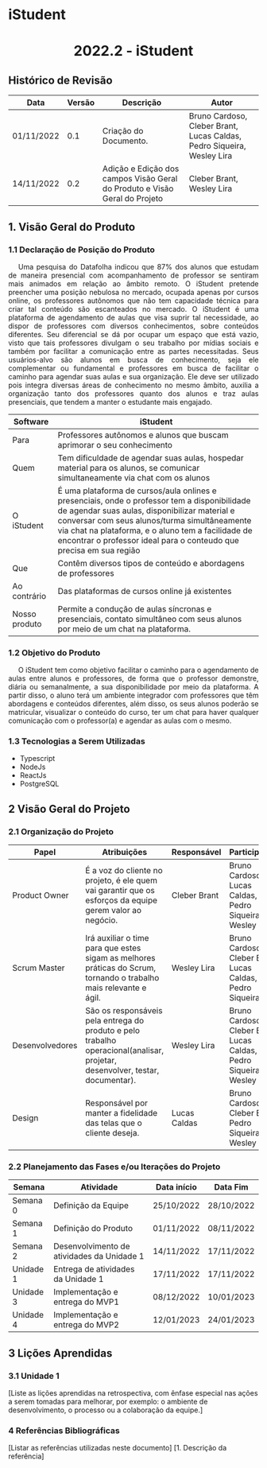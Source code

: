 # iStudent

<div align="center">
    <h1> 2022.2 - iStudent </h1>
</div>

## Histórico de Revisão

| Data       | Versão | Descrição            | Autor                                                                  |
| ---------- | ------ | -------------------- | ---------------------------------------------------------------------- |
| 01/11/2022 |  0.1   | Criação do Documento. | Bruno Cardoso, Cleber Brant, Lucas Caldas, Pedro Siqueira, Wesley Lira |
| 14/11/2022 |  0.2   | Adição e Edição dos campos Visão Geral do Produto e Visão Geral do Projeto |Cleber Brant, Wesley Lira|

## 1. Visão Geral do Produto

### 1.1 Declaração de Posição do Produto

<p style="text-indent: 20px; text-align: justify">
    Uma pesquisa do Datafolha indicou que 87% dos alunos que estudam de maneira presencial com acompanhamento de professor se sentiram mais animados em relação ao âmbito remoto. O iStudent pretende preencher uma posição nebulosa no mercado, ocupada apenas por cursos online, os professores autônomos que não tem capacidade técnica para criar tal conteúdo são escanteados no mercado. O iStudent é uma plataforma de agendamento de aulas que visa suprir tal necessidade, ao dispor de professores com diversos conhecimentos, sobre conteúdos diferentes. Seu diferencial se dá por ocupar um espaço que está vazio, visto que tais professores divulgam o seu trabalho por mídias sociais e também por facilitar a comunicação entre as partes necessitadas. Seus usuários-alvo são alunos em busca de conhecimento, seja ele complementar ou fundamental e professores em busca de facilitar o caminho para agendar suas aulas e sua organização. Ele deve ser utilizado pois integra diversas áreas de conhecimento no mesmo âmbito, auxilia a organização tanto dos professores quanto dos alunos e traz aulas presenciais, que tendem a manter o estudante mais engajado.

</p>

| Software      | iStudent                                                               |
| ------------- | ---------------------------------------------------------------------- |
| Para          | Professores autônomos e alunos que buscam aprimorar o seu conhecimento |
| Quem          | Tem dificuldade de agendar suas aulas, hospedar material para os alunos, se comunicar simultaneamente via chat com os alunos |
| O iStudent             | É uma plataforma de cursos/aula onlines e presenciais, onde o professor tem a disponibilidade de agendar suas aulas, disponibilizar material e conversar com seus alunos/turma simultâneamente via chat na plataforma, e o aluno tem a facilidade de encontrar o professor ideal para o conteudo que precisa em sua região                            |
| Que           | Contêm diversos tipos de conteúdo e abordagens de professores          |
| Ao contrário  | Das plataformas de cursos online já existentes                         |
| Nosso produto | Permite a condução de aulas síncronas e presenciais, contato simultâneo com seus alunos por meio de um chat na plataforma.                    |

### 1.2 Objetivo do Produto

<p style="text-indent: 20px; text-align: justify">
    O iStudent tem como objetivo facilitar o caminho para o agendamento de aulas entre alunos e professores, de forma que o professor demonstre, diária ou semanalmente, a sua disponibilidade por meio da plataforma. A partir disso, o aluno terá um ambiente integrador com professores que têm abordagens e conteúdos diferentes, além disso, os seus alunos poderão se matricular, visualizar o conteúdo do curso, ter um chat para haver qualquer comunicação com o professor(a) e agendar as aulas com o mesmo.
</p>

### 1.3 Tecnologias a Serem Utilizadas

- Typescript
- NodeJs
- ReactJs
- PostgreSQL

## 2 Visão Geral do Projeto

### 2.1 Organização do Projeto

| Papel                 | Atribuições                                                                                                  | Responsável | Participantes |
| --------------------- | ------------------------------------------------------------------------------------------------------------ | ----------- | ------------- |
| Product Owner         | É a voz do cliente no projeto, é ele quem vai garantir que os esforços da equipe gerem valor ao negócio.      | Cleber Brant| Bruno Cardoso, Lucas Caldas, Pedro Siqueira, Wesley Lira|
| Scrum Master          | Irá auxiliar o time para que estes sigam as melhores práticas do Scrum, tornando o trabalho mais  relevante e ágil. | Wesley Lira| Bruno Cardoso, Cleber Brant, Lucas Caldas, Pedro Siqueira|
| Desenvolvedores       | São os responsáveis pela entrega do produto e pelo trabalho operacional(analisar, projetar, desenvolver, testar, documentar). | Wesley Lira | Bruno Cardoso, Cleber Brant, Lucas Caldas, Pedro Siqueira, Wesley Lira |
| Design | Responsável por manter a fidelidade das telas que o cliente deseja.      | Lucas Caldas | Bruno Cardoso, Cleber Brant, Pedro Siqueira, Wesley Lira|

### 2.2 Planejamento das Fases e/ou Iterações do Projeto

| Semana    | Atividade                                                | Data início | Data Fim   |
| --------- | -------------------------------------------------------- | ----------- | ---------- |
| Semana 0  | Definição da Equipe                                      | 25/10/2022  | 28/10/2022 |
| Semana 1  | Definição do Produto                                     | 01/11/2022  | 08/11/2022 |
| Semana 2  | Desenvolvimento de atividades da Unidade 1               | 14/11/2022  | 17/11/2022 |
| Unidade 1 | Entrega de atividades da Unidade 1                       | 17/11/2022  | 17/11/2022 |
| Unidade 3 | Implementação e entrega do MVP1                          | 08/12/2022  | 10/01/2023 |
| Unidade 4 | Implementação e entrega do MVP2                          | 12/01/2023  | 24/01/2023 |
## 3 Lições Aprendidas

### 3.1 Unidade 1

<p>
    [Liste as lições aprendidas na retrospectiva, com ênfase especial nas ações a serem tomadas para melhorar, por exemplo: o ambiente de desenvolvimento, o processo ou a colaboração da equipe.]
</p>

### 4 Referências Bibliográficas

<p>
    [Listar as referências utilizadas neste documento]
    [1. Descrição da referência]
</p>
